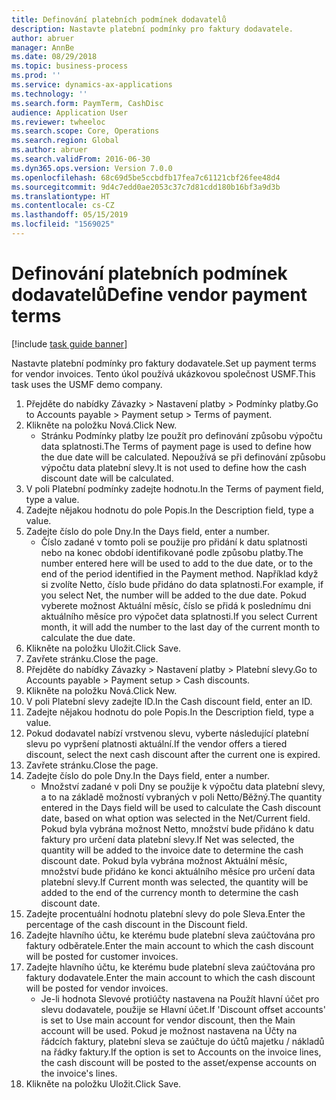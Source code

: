 ```yaml
---
title: Definování platebních podmínek dodavatelů
description: Nastavte platební podmínky pro faktury dodavatele.
author: abruer
manager: AnnBe
ms.date: 08/29/2018
ms.topic: business-process
ms.prod: ''
ms.service: dynamics-ax-applications
ms.technology: ''
ms.search.form: PaymTerm, CashDisc
audience: Application User
ms.reviewer: twheeloc
ms.search.scope: Core, Operations
ms.search.region: Global
ms.author: abruer
ms.search.validFrom: 2016-06-30
ms.dyn365.ops.version: Version 7.0.0
ms.openlocfilehash: 68c69d5be5ccbdfb17fea7c61121cbf26fee48d4
ms.sourcegitcommit: 9d4c7edd0ae2053c37c7d81cdd180b16bf3a9d3b
ms.translationtype: HT
ms.contentlocale: cs-CZ
ms.lasthandoff: 05/15/2019
ms.locfileid: "1569025"
---
```

# <a name="define-vendor-payment-terms"></a><span data-ttu-id="9f78e-103">Definování platebních podmínek dodavatelů</span><span class="sxs-lookup"><span data-stu-id="9f78e-103">Define vendor payment terms</span></span>

[!include [task guide banner](../../includes/task-guide-banner.md)]

<span data-ttu-id="9f78e-104">Nastavte platební podmínky pro faktury dodavatele.</span><span class="sxs-lookup"><span data-stu-id="9f78e-104">Set up payment terms for vendor invoices.</span></span> <span data-ttu-id="9f78e-105">Tento úkol používá ukázkovou společnost USMF.</span><span class="sxs-lookup"><span data-stu-id="9f78e-105">This task uses the USMF demo company.</span></span>

1. <span data-ttu-id="9f78e-106">Přejděte do nabídky Závazky > Nastavení platby > Podmínky platby.</span><span class="sxs-lookup"><span data-stu-id="9f78e-106">Go to Accounts payable > Payment setup > Terms of payment.</span></span>
2. <span data-ttu-id="9f78e-107">Klikněte na položku Nová.</span><span class="sxs-lookup"><span data-stu-id="9f78e-107">Click New.</span></span>
    * <span data-ttu-id="9f78e-108">Stránku Podmínky platby lze použít pro definování způsobu výpočtu data splatnosti.</span><span class="sxs-lookup"><span data-stu-id="9f78e-108">The Terms of payment page is used to define how the due date will be calculated.</span></span> <span data-ttu-id="9f78e-109">Nepoužívá se při definování způsobu výpočtu data platební slevy.</span><span class="sxs-lookup"><span data-stu-id="9f78e-109">It is not used to define how the cash discount date will be calculated.</span></span>  
3. <span data-ttu-id="9f78e-110">V poli Platební podmínky zadejte hodnotu.</span><span class="sxs-lookup"><span data-stu-id="9f78e-110">In the Terms of payment field, type a value.</span></span>
4. <span data-ttu-id="9f78e-111">Zadejte nějakou hodnotu do pole Popis.</span><span class="sxs-lookup"><span data-stu-id="9f78e-111">In the Description field, type a value.</span></span>
5. <span data-ttu-id="9f78e-112">Zadejte číslo do pole Dny.</span><span class="sxs-lookup"><span data-stu-id="9f78e-112">In the Days field, enter a number.</span></span>
    * <span data-ttu-id="9f78e-113">Číslo zadané v tomto poli se použije pro přidání k datu splatnosti nebo na konec období identifikované podle způsobu platby.</span><span class="sxs-lookup"><span data-stu-id="9f78e-113">The number entered here will be used to add to the due date, or to the end of the period identified in the Payment method.</span></span> <span data-ttu-id="9f78e-114">Například když si zvolíte Netto, číslo bude přidáno do data splatnosti.</span><span class="sxs-lookup"><span data-stu-id="9f78e-114">For example, if you select Net, the number will be added to the due date.</span></span> <span data-ttu-id="9f78e-115">Pokud vyberete možnost Aktuální měsíc, číslo se přidá k poslednímu dni aktuálního měsíce pro výpočet data splatnosti.</span><span class="sxs-lookup"><span data-stu-id="9f78e-115">If you select Current month, it will add the number to the last day of the current month to calculate the due date.</span></span>  
6. <span data-ttu-id="9f78e-116">Klikněte na položku Uložit.</span><span class="sxs-lookup"><span data-stu-id="9f78e-116">Click Save.</span></span>
7. <span data-ttu-id="9f78e-117">Zavřete stránku.</span><span class="sxs-lookup"><span data-stu-id="9f78e-117">Close the page.</span></span>
8. <span data-ttu-id="9f78e-118">Přejděte do nabídky Závazky > Nastavení platby > Platební slevy.</span><span class="sxs-lookup"><span data-stu-id="9f78e-118">Go to Accounts payable > Payment setup > Cash discounts.</span></span>
9. <span data-ttu-id="9f78e-119">Klikněte na položku Nová.</span><span class="sxs-lookup"><span data-stu-id="9f78e-119">Click New.</span></span>
10. <span data-ttu-id="9f78e-120">V poli Platební slevy zadejte ID.</span><span class="sxs-lookup"><span data-stu-id="9f78e-120">In the Cash discount field, enter an ID.</span></span>
11. <span data-ttu-id="9f78e-121">Zadejte nějakou hodnotu do pole Popis.</span><span class="sxs-lookup"><span data-stu-id="9f78e-121">In the Description field, type a value.</span></span>
12. <span data-ttu-id="9f78e-122">Pokud dodavatel nabízí vrstvenou slevu, vyberte následující platební slevu po vypršení platnosti aktuální.</span><span class="sxs-lookup"><span data-stu-id="9f78e-122">If the vendor offers a tiered discount, select the next cash discount after the current one is expired.</span></span>
13. <span data-ttu-id="9f78e-123">Zavřete stránku.</span><span class="sxs-lookup"><span data-stu-id="9f78e-123">Close the page.</span></span>
14. <span data-ttu-id="9f78e-124">Zadejte číslo do pole Dny.</span><span class="sxs-lookup"><span data-stu-id="9f78e-124">In the Days field, enter a number.</span></span>
    * <span data-ttu-id="9f78e-125">Množství zadané v poli Dny se použije k výpočtu data platební slevy, a to na základě možností vybraných v poli Netto/Běžný.</span><span class="sxs-lookup"><span data-stu-id="9f78e-125">The quantity entered in the Days field will be used to calculate the Cash discount date, based on what option was selected in the Net/Current field.</span></span> <span data-ttu-id="9f78e-126">Pokud byla vybrána možnost Netto, množství bude přidáno k datu faktury pro určení data platební slevy.</span><span class="sxs-lookup"><span data-stu-id="9f78e-126">If Net was selected, the quantity will be added to the invoice date to determine the cash discount date.</span></span> <span data-ttu-id="9f78e-127">Pokud byla vybrána možnost Aktuální měsíc, množství bude přidáno ke konci aktuálního měsíce pro určení data platební slevy.</span><span class="sxs-lookup"><span data-stu-id="9f78e-127">If Current month was selected, the quantity will be added to the end of the currency month to determine the cash discount date.</span></span>  
15. <span data-ttu-id="9f78e-128">Zadejte procentuální hodnotu platební slevy do pole Sleva.</span><span class="sxs-lookup"><span data-stu-id="9f78e-128">Enter the percentage of the cash discount in the Discount field.</span></span> 
16. <span data-ttu-id="9f78e-129">Zadejte hlavního účtu, ke kterému bude platební sleva zaúčtována pro faktury odběratele.</span><span class="sxs-lookup"><span data-stu-id="9f78e-129">Enter the main account to which the cash discount will be posted for customer invoices.</span></span>
17. <span data-ttu-id="9f78e-130">Zadejte hlavního účtu, ke kterému bude platební sleva zaúčtována pro faktury dodavatele.</span><span class="sxs-lookup"><span data-stu-id="9f78e-130">Enter the main account to which the cash discount will be posted for vendor invoices.</span></span>
    * <span data-ttu-id="9f78e-131">Je-li hodnota Slevové protiúčty nastavena na Použít hlavní účet pro slevu dodavatele, použije se Hlavní účet.</span><span class="sxs-lookup"><span data-stu-id="9f78e-131">If 'Discount offset accounts' is set to Use main account for vendor discount, then the Main account will be used.</span></span>  <span data-ttu-id="9f78e-132">Pokud je možnost nastavena na Účty na řádcích faktury, platební sleva se zaúčtuje do účtů majetku / nákladů na řádky faktury.</span><span class="sxs-lookup"><span data-stu-id="9f78e-132">If the option is set to Accounts on the invoice lines, the cash discount will be posted to the asset/expense accounts on the invoice's lines.</span></span>  
18. <span data-ttu-id="9f78e-133">Klikněte na položku Uložit.</span><span class="sxs-lookup"><span data-stu-id="9f78e-133">Click Save.</span></span>

